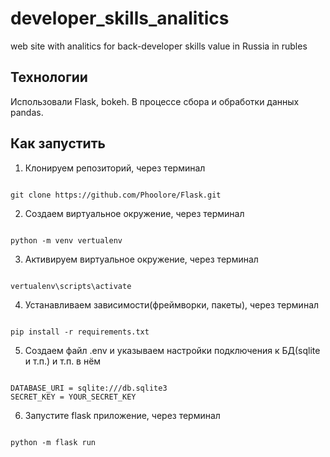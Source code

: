 # developer_skills_analitics
web site with analitics for back-developer skills value in Russia in rubles
## Технологии
Использовали Flask, bokeh. В процессе сбора и обработки данных pandas.
## Как запустить
1. Клонируем репозиторий, через терминал

```comandline

git clone https://github.com/Phoolore/Flask.git

```

2. Создаем виртуальное окружение, через терминал

```comandline

python -m venv vertualenv

```

3. Активируем виртуальное окружение, через терминал

```comandline

vertualenv\scripts\activate

```

4. Устанавливаем зависимости(фреймворки, пакеты), через терминал

```comandline

pip install -r requirements.txt

```

5. Создаем файл .env и указываем настройки подключения к БД(sqlite и т.п.) и т.п. в нём

```text

DATABASE_URI = sqlite:///db.sqlite3
SECRET_KEY = YOUR_SECRET_KEY

```

6. Запустите flask приложение, через терминал

```comandline

python -m flask run

```
